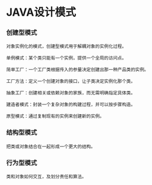 # JAVA设计模式
### 创建型模式
    对象实例化的模式，创建型模式用于解耦对象的实例化过程。
    
    单例模式：某个类只能有一个实例，提供一个全局的访问点。

    简单工厂：一个工厂类根据传入的参量决定创建出那一种产品类的实例。

    工厂方法：定义一个创建对象的接口，让子类决定实例化那个类。

    抽象工厂：创建相关或依赖对象的家族，而无需明确指定具体类。

    建造者模式：封装一个复杂对象的构建过程，并可以按步骤构造。
    
    原型模式：通过复制现有的实例来创建新的实例。
    
### 结构型模式
    把类或对象结合在一起形成一个更大的结构。
    
### 行为型模式
    类和对象如何交互，及划分责任和算法。
